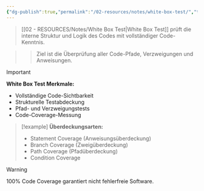 ```yaml
---
{"dg-publish":true,"permalink":"/02-resources/notes/white-box-test/","tags":["qualitaetssicherung/testing","testing/verfahren"],"noteIcon":"","updated":"2025-09-16T23:41:26.899+02:00"}
---
```



>[[02 - RESOURCES/Notes/White Box Test\|White Box Test]] prüft die interne Struktur und Logik des Codes mit vollständiger Code-Kenntnis.

>>Ziel ist die Überprüfung aller Code-Pfade, Verzweigungen und Anweisungen.

>[!important] 
>**White Box Test Merkmale:**
>- Vollständige Code-Sichtbarkeit
>- Strukturelle Testabdeckung
>- Pfad- und Verzweigungstests
>- Code-Coverage-Messung

>[!example] 
>**Überdeckungsarten:**
>- Statement Coverage (Anweisungsüberdeckung)
>- Branch Coverage (Zweigüberdeckung)  
>- Path Coverage (Pfadüberdeckung)
>- Condition Coverage

>[!warning] 
>100% Code Coverage garantiert nicht fehlerfreie Software.
